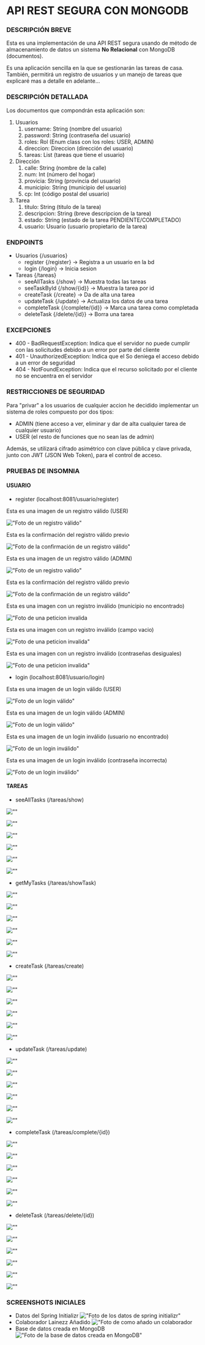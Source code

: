 # API REST SEGURA CON MONGODB

### DESCRIPCIÓN BREVE
Esta es una implementación de una API REST segura usando de método de almacenamiento de datos un sistema **No Relacional** con MongoDB (documentos).

Es una aplicación sencilla en la que se gestionarán las tareas de casa. También, permitirá un registro de usuarios y un manejo de tareas que explicaré mas a detalle en adelante...

### DESCRIPCIÓN DETALLADA
Los documentos que compondrán esta aplicación son:
1. Usuarios
   1. username: String (nombre del usuario)
   2. password: String (contraseña del usuario)
   3. roles: Rol (Enum class con los roles: USER, ADMIN)
   4. direccion: Direccion (dirección del usuario)
   5. tareas: List<Tareas> (tareas que tiene el usuario)
2. Dirección
   1. calle: String (nombre de la calle)
   2. num: Int (número del hogar)
   3. provicia: String (provincia del usuario)
   4. municipio: String (municipio del usuario)
   5. cp: Int (código postal del usuario)
3. Tarea
   1. titulo: String (titulo de la tarea)
   2. descripcion: String (breve descripcion de la tarea)
   3. estado: String (estado de la tarea PENDIENTE/COMPLETADO)
   4. usuario: Usuario (usuario propietario de la tarea)

###  ENDPOINTS

 * Usuarios {/usuarios}
   * register {/register} -> Registra a un usuario en la bd
   * login {/login} -> Inicia sesion
 * Tareas {/tareas}
   * seeAllTasks {/show} -> Muestra todas las tareas
   * seeTaskById {/show/{id}} -> Muestra la tarea por id
   * createTask {/create} -> Da de alta una tarea
   * updateTask {/update} -> Actualiza los datos de una tarea
   * completeTask {/complete/{id}} -> Marca una tarea como completada
   * deleteTask {/delete/{id}} -> Borra una tarea

### EXCEPCIONES

 * 400 - BadRequestException: Indica que el servidor no puede cumplir con las solicitudes debido a un error por parte del cliente
 * 401 - UnauthorizedException: Indica que el So deniega el acceso debido a un error de seguridad
 * 404 - NotFoundException: Indica que el recurso solicitado por el cliente no se encuentra en el servidor

### RESTRICCIONES DE SEGURIDAD

Para "privar" a los usuarios de cualquier accion he decidido implementar un sistema de roles compuesto por dos tipos:
 * ADMIN (tiene acceso a ver, eliminar y dar de alta cualquier tarea de cualquier usuario)
 * USER (el resto de funciones que no sean las de admin)

Además, se utilizará cifrado asimétrico con clave pública y clave privada, junto con JWT (JSON Web Token), para el control de acceso.

### PRUEBAS DE INSOMNIA

#### USUARIO

 * register (localhost:8081/usuario/register)
 
Esta es una imagen de un registro válido (USER)

!["Foto de un registro válido"](src/main/resources/documentation/registro%20valido.png)

Esta es la confirmación del registro válido previo

!["Foto de la confirmación de un registro válido"](src/main/resources/documentation/confirmado%20registro%20valido.png)

Esta es una imagen de un registro válido (ADMIN)

!["Foto de un registro valido"](src/main/resources/documentation/usuario%20admin%20creado.png)

Esta es la confirmación del registro válido previo

!["Foto de la confirmación de un registro válido"](src/main/resources/documentation/confirmacion%20admin%20creado.png)

Esta es una imagen con un registro inválido (municipio no encontrado)

!["Foto de una peticion invalida](src/main/resources/documentation/registro%20invalido%20municipio%20erroneo.png)

Esta es una imagen con un registro inválido (campo vacio)

!["Foto de una peticion invalida"](src/main/resources/documentation/registro%20invalido%20campo%20vacio.png)

Esta es una imagen con un registro inválido (contraseñas desiguales)

!["Foto de una peticion invalida"](src/main/resources/documentation/contraseñas%20no%20iguales.png)

 * login (localhost:8081/usuario/login)

Esta es una imagen de un login válido (USER)

!["Foto de un login válido"](src/main/resources/documentation/login%20correcto%20user.png)

Esta es una imagen de un login válido (ADMIN)

!["Foto de un login válido"](src/main/resources/documentation/LOGIN%20CORRECTO%20ADMIN.png)

Esta es una imagen de un login inválido (usuario no encontrado)

!["Foto de un login inválido"](src/main/resources/documentation/usuario%20no%20encontrado.png)

Esta es una imagen de un login inválido (contraseña incorrecta)

!["Foto de un login inválido"](src/main/resources/documentation/contraseña%20incorrecta.png)

#### TAREAS

* seeAllTasks (/tareas/show)

![""]()

![""]()

![""]()

![""]()

![""]()

![""]()

* getMyTasks (/tareas/showTask)

![""]()

![""]()

![""]()

![""]()

![""]()

![""]()

* createTask (/tareas/create)

![""]()

![""]()

![""]()

![""]()

![""]()

![""]()

* updateTask (/tareas/update)

![""]()

![""]()

![""]()

![""]()

![""]()

![""]()

* completeTask (/tareas/complete/{id})

![""]()

![""]()

![""]()

![""]()

![""]()

![""]()

* deleteTask (/tareas/delete/{id})

![""]()

![""]()

![""]()

![""]()

![""]()

![""]()


### SCREENSHOTS INICIALES

* Datos del Spring Initializr
!["Foto de los datos de spring initializr"](src/main/resources/documentation/spring_initializr.png)
* Colaborador Lainezz Añadido
!["Foto de como añado un colaborador](src/main/resources/documentation/collaborator.png)
* Base de datos creada en MongoDB
!["Foto de la base de datos creada en MongoDB"](src/main/resources/documentation/base%20de%20datos%20de%20mongo.png)